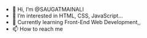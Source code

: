 - 👋 Hi, I’m @SAUGATMAINALI
- 👀 I’m interested in HTML, CSS, JavaScript...
- 🌱 Currently learning Front-End Web Development,,
- 📫 How to reach me 

<!---
SAUGATMAINALI/SAUGATMAINALI is a ✨ special ✨ repository because its `README.md` (this file) appears on your GitHub profile.
You can click the Preview link to take a look at your changes.
--->
